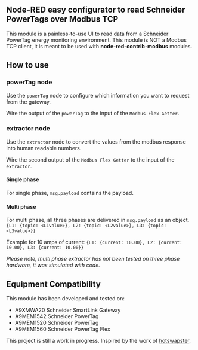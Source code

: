 ## Node-RED easy configurator to read Schneider PowerTags over Modbus TCP

This module is a painless-to-use UI to read data from a Schneider PowerTag energy monitoring environment.
This module is NOT a Modbus TCP client, it is meant to be used with **node-red-contrib-modbus** modules.

## How to use

### powerTag node
Use the `powerTag` node to configure which information you want to request from the gateway.

Wire the output of the `powerTag` to the input of the `Modbus Flex Getter`.

### extractor node
Use the `extractor` node to convert the values from the modbus response into human readable numbers.

Wire the second output of the `Modbus Flex Getter` to the input of the `extractor`.

#### Single phase
For single phase, `msg.payload` contains the payload.

#### Multi phase
For multi phase, all three phases are delivered in `msg.payload` as an object.
`{L1: {topic: <L1value>}, L2: {topic: <L2value>}, L3: {topic: <L3value>}}`

Example for 10 amps of current:
`{L1: {current: 10.00}, L2: {current: 10.00}, L3: {current: 10.00}}`

*Please note, multi phase extractor has not been tested on three phase hardware, it was simulated with code.*

## Equipment Compatibility

This module has been developed and tested on:
+ A9XMWA20 Schneider SmartLink Gateway
+ A9MEM1542 Schneider PowerTag
+ A9MEM1520 Schneider PowerTag
+ A9MEM1560 Schneider PowerTag Flex

This project is still a work in progress.
Inspired by the work of [hotswapster](https://github.com/hotswapster/powerTag).
